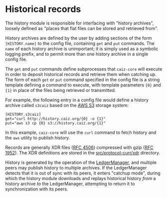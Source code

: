 # Historical records

The history module is responsible for interfacing with "history archives",
loosely defined as "places that flat files can be stored and retrieved from".

History archives are defined by the user by adding sections of the form
`[HISTORY.name]` to the config file, containing `get` and `put` commands. The
`name` of each history archive is unimportant; it is simply used as a symbolic
logging prefix, and to permit more than one history archive in a single config
file.

The `get` and `put` commands define subprocesses that `caiz-core` will
execute in order to deposit historical records and retrieve them when catching
up. The form of each `get` or `put` command specified in the config file is a
string template defining a command to execute, with template parameters `{0}`
and `{1}` in place of the files being retrieved or transmitted.

For example, the following entry in a config file would define a history archive
called `s3caiz` based on the [AWS S3](https://aws.amazon.com/s3/) storage system:

~~~~
[HISTORY.s3caiz]
get="curl http://history.caiz.org/{0} -o {1}"
put="aws s3 cp {0} s3://history.caiz.org/{1}"
~~~~

In this example, `caiz-core` will use the `curl` command to fetch history and
the `aws` utility to publish history.

Records are generally XDR files ([RFC 4506](https://tools.ietf.org/html/rfc4506))
compressed with gzip ([RFC 1952](https://tools.ietf.org/html/rfc1952)).
The XDR definitions are stored in the [src/protocol-curr/xdr](../protocol-curr/xdr) directory.

History is generated by the operation of the [LedgerManager](../ledger), and
multiple peers may publish history to multiple archives. If the LedgerManager
detects that it is out of sync with its peers, it enters "catchup mode", during
which the history module downloads and replays historical history _from_ a
history archive _to_ the LedgerManager, attempting to return it to
synchronization with its peers.
